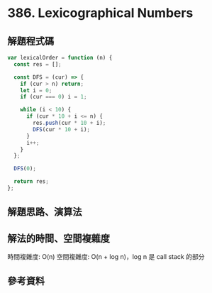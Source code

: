 # 386. Lexicographical Numbers

## 解題程式碼

```javascript
var lexicalOrder = function (n) {
  const res = [];

  const DFS = (cur) => {
    if (cur > n) return;
    let i = 0;
    if (cur === 0) i = 1;

    while (i < 10) {
      if (cur * 10 + i <= n) {
        res.push(cur * 10 + i);
        DFS(cur * 10 + i);
      }
      i++;
    }
  };

  DFS(0);

  return res;
};
```

## 解題思路、演算法

## 解法的時間、空間複雜度

時間複雜度: O(n)
空間複雜度: O(n + log n)，log n 是 call stack 的部分

## 參考資料
